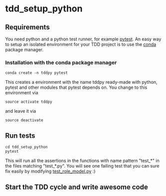 # tdd_setup_python


## Requirements

You need python and a python test runner, for example [pytest](http://doc.pytest.org/en/latest/). An easy way to setup an isolated environment for your TDD project is to use the [conda](http://conda.pydata.org/docs/intro.html) package manager.

### Installation with the conda package manager
```
conda create -n tddpy pytest
```

This creates a environment with the name tddpy ready-made with python, pytest and other modules that pytest depends on. You change to this environment via

```
source activate tddpy
```

and leave it via
```
source deactivate
```

## Run tests

```
cd tdd_setup_python
pytest
```

This will run all the assertions in the functions with name pattern "test\_\*" in the files matching "test\_\*.py". You will see one failing test that you can sure fix easily by modifying [test_role_model.py](test_role_model.py) :)

## Start the TDD cycle and write awesome code
